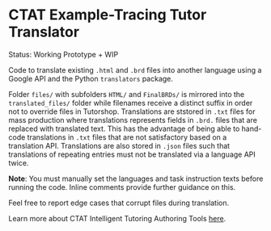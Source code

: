 # CTAT Example-Tracing Tutor Translator

Status: Working Prototype + WIP

Code to translate existing `.html` and `.brd` files into another language using a Google API and the Python `translators` package.

Folder `files/` with subfolders `HTML/` and `FinalBRDs/` is mirrored into the `translated_files/` folder while filenames receive a distinct suffix in order not to override files in Tutorshop. Translations are ststored in `.txt` files for mass production where translations represents fields in `.brd.` files that are replaced with translated text. This has the advantage of being able to hand-code translations in `.txt` files that are not satisfactory based on a translation API. Translations are also stored in `.json` files such that translations of repeating entries must not be translated via a language API twice.

**Note**: You must manually set the languages and task instruction texts before running the code. Inline comments provide further guidance on this.

Feel free to report edge cases that corrupt files during translation.

Learn more about CTAT Intelligent Tutoring Authoring Tools [here](https://github.com/CMUCTAT/CTAT).
